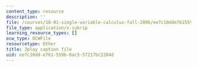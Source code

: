 ```yaml
---
content_type: resource
description: ''
file: /courses/18-01-single-variable-calculus-fall-2006/ee7c10dde761559b8ac557217bc2284d_JXPe2J069c.vtt
file_type: application/x-subrip
learning_resource_types: []
ocw_type: OCWFile
resourcetype: Other
title: 3play caption file
uid: ee7c10dd-e761-559b-8ac5-57217bc2284d
---
```

